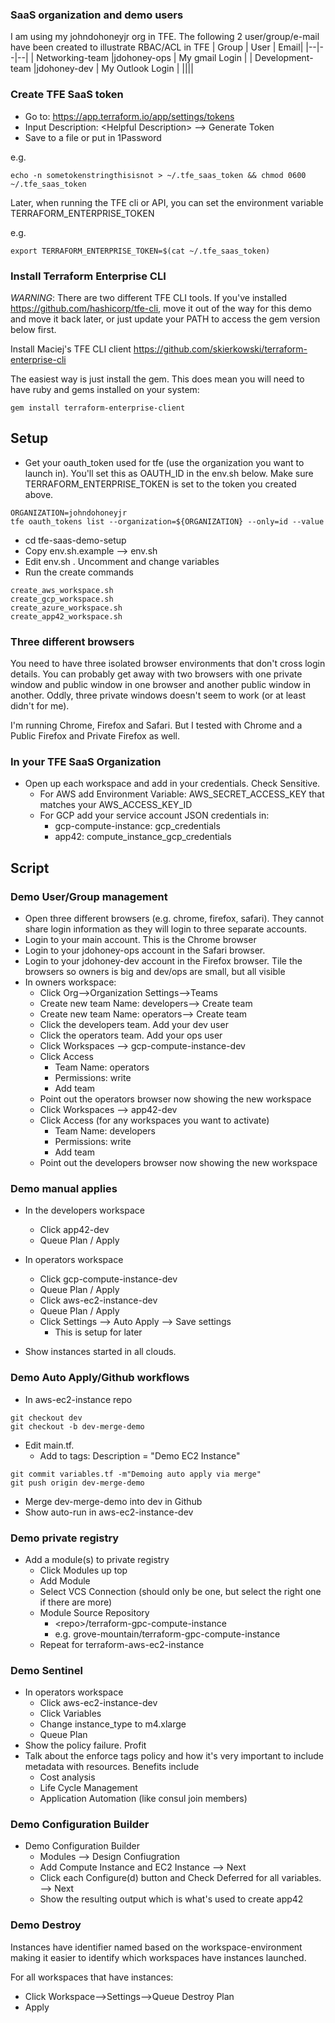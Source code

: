 ### SaaS organization and demo users

I am using my johndohoneyjr org in TFE.  The following 2 user/group/e-mail have been created to illustrate RBAC/ACL in TFE
| Group | User | Email|
|--|--|--|
| Networking-team |jdohoney-ops    | My gmail Login  |
| Development-team |jdohoney-dev    | My Outlook Login  |
||||


### Create TFE SaaS token

* Go to: https://app.terraform.io/app/settings/tokens
* Input Description: \<Helpful Description> --> Generate Token
* Save to a file or put in 1Password

e.g.
```
echo -n sometokenstringthisisnot > ~/.tfe_saas_token && chmod 0600 ~/.tfe_saas_token
```

Later, when running the TFE cli or API, you can set the environment variable TERRAFORM_ENTERPRISE_TOKEN

e.g.
```
export TERRAFORM_ENTERPRISE_TOKEN=$(cat ~/.tfe_saas_token)
```

### Install Terraform Enterprise CLI

_WARNING_:  There are two different TFE CLI tools.  If you've installed https://github.com/hashicorp/tfe-cli, move it out of the way for this demo and move it back later, or just update your PATH to access the gem version below first.

Install Maciej's TFE CLI client  https://github.com/skierkowski/terraform-enterprise-cli

The easiest way is just install the gem.  This does mean you will need to have ruby and gems installed on your system:

```
gem install terraform-enterprise-client
```


## Setup

* Get your oauth_token used for tfe (use the organization you want to launch in).  You'll set this as OAUTH_ID in the env.sh below. Make sure TERRAFORM_ENTERPRISE_TOKEN is set to the token you created above.

```
ORGANIZATION=johndohoneyjr
tfe oauth_tokens list --organization=${ORGANIZATION} --only=id --value
```

* cd tfe-saas-demo-setup
* Copy env.sh.example --> env.sh
* Edit env.sh .  Uncomment and change variables
* Run the create commands

```
create_aws_workspace.sh
create_gcp_workspace.sh
create_azure_workspace.sh
create_app42_workspace.sh
```

### Three different browsers

You need to have three isolated browser environments that don't cross login details.   You can probably get away with two browsers with one private window and public window in one browser and another public window in another.  Oddly, three private windows doesn't seem to work (or at least didn't for me).

I'm running Chrome, Firefox and Safari. But I tested with Chrome and a Public Firefox and Private Firefox as well.

### In your TFE SaaS Organization
* Open up each workspace and add in your credentials.  Check Sensitive.
  * For AWS add Environment Variable: AWS_SECRET_ACCESS_KEY that matches your AWS_ACCESS_KEY_ID
  * For GCP add your service account JSON credentials in:
    * gcp-compute-instance: gcp_credentials
    * app42: compute_instance_gcp_credentials


## Script

### Demo User/Group management
* Open three different browsers (e.g. chrome, firefox, safari).  They cannot share login information as they will login to three separate accounts.
* Login to your main account.  This is the Chrome browser
* Login to your jdohoney-ops account in the Safari browser.
* Login to your jdohoney-dev account in the Firefox browser.
Tile the browsers so owners is big and dev/ops are small, but all visible
* In owners workspace:
  * Click Org-->Organization Settings-->Teams
  * Create new team Name: developers--> Create team
  * Create new team Name: operators--> Create team
  * Click the developers team.  Add your dev user
  * Click the operators team.  Add your ops user
  * Click Workspaces --> gcp-compute-instance-dev
  * Click Access
    * Team Name: operators
    * Permissions: write
    * Add team
  * Point out the operators browser now showing the new workspace
  * Click Workspaces --> app42-dev
  * Click Access (for any workspaces you want to activate)
    * Team Name: developers
    * Permissions: write
    * Add team
  * Point out the developers browser now showing the new workspace

### Demo manual applies
* In the developers workspace
  * Click app42-dev
  * Queue Plan / Apply

* In operators workspace
  * Click gcp-compute-instance-dev
  * Queue Plan / Apply
  * Click aws-ec2-instance-dev
  * Queue Plan / Apply
  * Click Settings --> Auto Apply --> Save settings
    * This is setup for later

* Show instances started in all clouds.

### Demo Auto Apply/Github workflows
* In aws-ec2-instance repo
```
git checkout dev
git checkout -b dev-merge-demo
```
  * Edit main.tf.
    * Add to tags: Description = "Demo EC2 Instance"
```
git commit variables.tf -m"Demoing auto apply via merge"
git push origin dev-merge-demo
```
  * Merge dev-merge-demo into dev in Github
  * Show auto-run in aws-ec2-instance-dev

### Demo private registry
* Add a module(s) to private registry
  * Click Modules up top
  * Add Module
  * Select VCS Connection (should only be one, but select the right one if there are more)
  * Module Source Repository
    * \<repo>/terraform-gpc-compute-instance
    * e.g. grove-mountain/terraform-gpc-compute-instance
  * Repeat for terraform-aws-ec2-instance

### Demo Sentinel
  * In operators workspace
    * Click aws-ec2-instance-dev
    * Click Variables
    * Change instance_type to m4.xlarge
    * Queue Plan
  * Show the policy failure.  Profit
  * Talk about the enforce tags policy and how it's very important to include metadata with resources.   Benefits include
    * Cost analysis
    * Life Cycle Management
    * Application Automation (like consul join members)

### Demo Configuration Builder
* Demo Configuration Builder
  * Modules --> Design Confiugration
  * Add Compute Instance and EC2 Instance --> Next
  * Click each Configure(d) button and Check Deferred for all variables. --> Next
  * Show the resulting output which is what's used to create app42

### Demo Destroy
Instances have identifier named based on the workspace-environment making it easier to identify which workspaces have instances launched.

For all workspaces that have instances:
* Click Workspace-->Settings-->Queue Destroy Plan
* Apply
